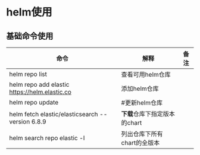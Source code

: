 # helm使用

## 基础命令使用

| 命令                                              | 解释                          | 备注 |
| ------------------------------------------------- | ----------------------------- | ---- |
| helm repo list                                    | 查看可用helm仓库              |      |
| helm repo add  elastic    https://helm.elastic.co | 添加helm仓库                  |      |
| helm repo update                                  | \#更新helm仓库                |      |
| helm fetch elastic/elasticsearch --version 6.8.9  | **下载**仓库下指定版本的chart |      |
| helm search repo elastic -l                       | 列出仓库下所有chart的全版本   |      |



